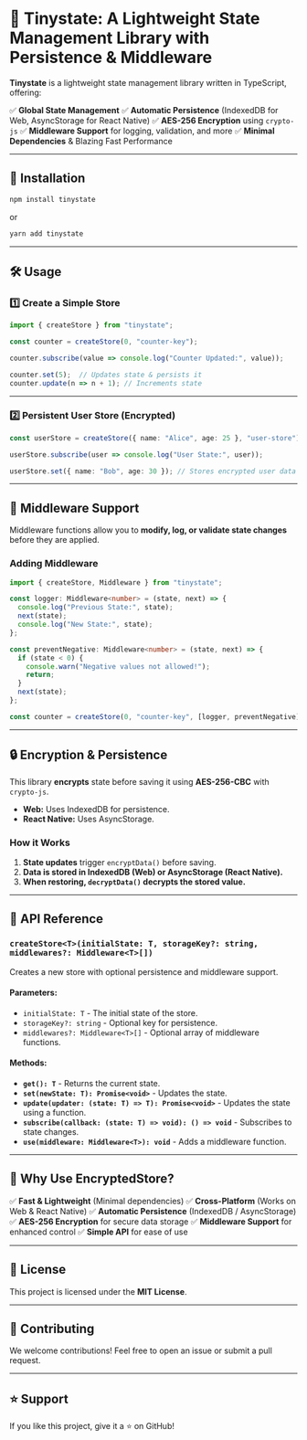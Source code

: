 # 🔐 Tinystate: A Lightweight State Management Library with Persistence & Middleware

**Tinystate** is a lightweight state management library written in TypeScript, offering:

✅ **Global State Management**
✅ **Automatic Persistence** (IndexedDB for Web, AsyncStorage for React Native)
✅ **AES-256 Encryption** using `crypto-js`
✅ **Middleware Support** for logging, validation, and more
✅ **Minimal Dependencies** & Blazing Fast Performance

---

## 🚀 Installation

```sh
npm install tinystate
```

or

```sh
yarn add tinystate
```

---

## 🛠️ Usage

### **1️⃣ Create a Simple Store**
```typescript
import { createStore } from "tinystate";

const counter = createStore(0, "counter-key");

counter.subscribe(value => console.log("Counter Updated:", value));

counter.set(5);  // Updates state & persists it
counter.update(n => n + 1); // Increments state
```

---

### **2️⃣ Persistent User Store (Encrypted)**
```typescript
const userStore = createStore({ name: "Alice", age: 25 }, "user-store");

userStore.subscribe(user => console.log("User State:", user));

userStore.set({ name: "Bob", age: 30 }); // Stores encrypted user data
```

---

## 🔐 Middleware Support
Middleware functions allow you to **modify, log, or validate state changes** before they are applied.

### **Adding Middleware**
```typescript
import { createStore, Middleware } from "tinystate";

const logger: Middleware<number> = (state, next) => {
  console.log("Previous State:", state);
  next(state);
  console.log("New State:", state);
};

const preventNegative: Middleware<number> = (state, next) => {
  if (state < 0) {
    console.warn("Negative values not allowed!");
    return;
  }
  next(state);
};

const counter = createStore(0, "counter-key", [logger, preventNegative]);
```

---

## 🔒 Encryption & Persistence
This library **encrypts** state before saving it using **AES-256-CBC** with `crypto-js`.

- **Web:** Uses IndexedDB for persistence.
- **React Native:** Uses AsyncStorage.

### **How it Works**
1. **State updates** trigger `encryptData()` before saving.
2. **Data is stored in IndexedDB (Web) or AsyncStorage (React Native).**
3. **When restoring, `decryptData()` decrypts the stored value.**

---

## 📜 API Reference

### `createStore<T>(initialState: T, storageKey?: string, middlewares?: Middleware<T>[])`
Creates a new store with optional persistence and middleware support.

#### Parameters:
- `initialState: T` - The initial state of the store.
- `storageKey?: string` - Optional key for persistence.
- `middlewares?: Middleware<T>[]` - Optional array of middleware functions.

#### Methods:
- **`get(): T`** - Returns the current state.
- **`set(newState: T): Promise<void>`** - Updates the state.
- **`update(updater: (state: T) => T): Promise<void>`** - Updates the state using a function.
- **`subscribe(callback: (state: T) => void): () => void`** - Subscribes to state changes.
- **`use(middleware: Middleware<T>): void`** - Adds a middleware function.

---

## 📌 Why Use EncryptedStore?
✅ **Fast & Lightweight** (Minimal dependencies)
✅ **Cross-Platform** (Works on Web & React Native)
✅ **Automatic Persistence** (IndexedDB / AsyncStorage)
✅ **AES-256 Encryption** for secure data storage
✅ **Middleware Support** for enhanced control
✅ **Simple API** for ease of use

---

## 📜 License
This project is licensed under the **MIT License**.

---

## 🙌 Contributing
We welcome contributions! Feel free to open an issue or submit a pull request.

---

## ⭐ Support
If you like this project, give it a ⭐ on GitHub!

